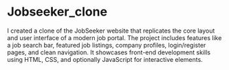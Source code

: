 # Jobseeker_clone
I created a clone of the JobSeeker website that replicates the core layout and user interface of a modern job portal. The project includes features like a job search bar, featured job listings, company profiles, login/register pages, and clean navigation. It showcases front-end development skills using HTML, CSS, and optionally JavaScript for interactive elements.
